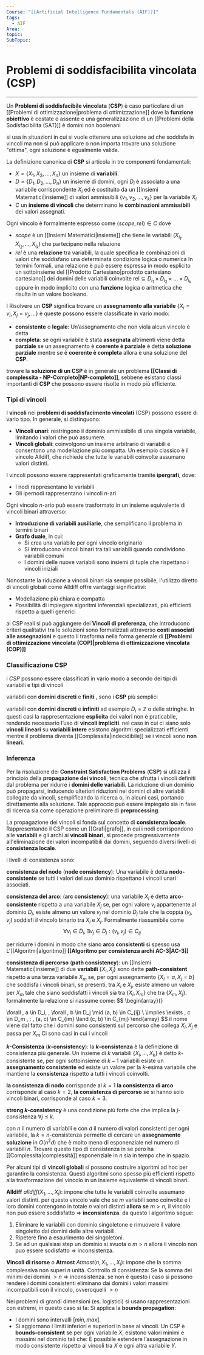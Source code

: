 ```yaml
---
Course: "[[Artificial Intelligence Fundamentals (AIF)]]"
tags:
  - AIF
Area: 
topic: 
SubTopic: 
---
```


# Problemi di soddisfacibilita vincolata (CSP)
---
Un **Problemi di soddisfacibile vincolata** (**CSP**) è caso particolare di un [[Problemi di ottimizzazione|problema di ottimizzazione]] dove la __funzione obiettivo__ è costate o assente e una generalizzazione di un [[Problemi della Sodisfacibilita (SAT)]] è domini non boolenani

si usa in situazioni in cui si vuole ottenere una soluzione ad che soddisfa in vincoli ma non si può applicare o non importa trovare una soluzione "ottima", ogni soluzione è egualmente valida.

La definizione canonica di **CSP** si articola in tre componenti fondamentali: 
- $X = \{X_1, X_2, \dots, X_n\}$ un insieme di **variabili**. 
- $D = \{D_1, D_2, \dots, D_n\}$ un insieme di domini, ogni $D_i$ è associato a una variabile corrispondente $X_i$ ed  è costituito da un [[Insiemi Matematici|insieme]] di valori ammissibili $\{v_1, v_2, \dots, v_k\}$ per la variabile $X_i$
- $C$ un **insieme di vincoli** che determinano le **combinazioni ammissibili** dei valori assegnati.

Ogni vincolo è formalmente espresso come $\langle scope, rel \rangle \in C$  dove 
- $scope$ è un  [[Insiemi Matematici|insieme]] che tiene le variabili  $(X_{i_1}, X_{i_2}, \dots, X_{i_k})$ che partecipano nella relazione
- $rel$ è una **relazione** tra variabili, la quale specifica le combinazioni di valori che soddisfano una determinata condizione logica o numerica In termini formali, una relazione è può essere espressa in modo esplicito un sottoinsieme del [[Prodotto Cartesiano|prodotto cartesiano cartesiano]] dei domini delle variabili coinvolte $\text{rel} \subseteq D_{i_1} \times D_{i_2} \times \dots \times D_{i_k}$ oppure in modo implicito con una **funzione** logica o aritmetica che risulta in un valore booleano.

I Risolvere un **CSP** significa trovare un **assegnamento alla variabile** $\{X_i = v_i, X_j = v_j, \dots\}$ è queste possono essere classificate in vario modo: 
- **consistente** o **legale**: Un’assegnamento che non viola alcun vincolo è detta
- **completa**: se ogni variabile è stata **assegnata** altrimenti viene detta **parziale** 
se un assegnamento è **coerente è parziale** è detta **soluzione parziale** mentre se è **coerente è completa** allora è una soluzione del **CSP**. 

trovare la **soluzione di un CSP** è in generale un problema **[[Classi di complessita - NP-Completo|NP-completo]]**, sebbene esistano classi importanti di **CSP** che possono essere risolte in modo più efficiente.


###  Tipi di vincoli
I **vincoli** nei **problemi di soddisfacimento vincolati** (CSP) possono essere di vario tipo. In generale, si distinguono:
- **Vincoli unari**: restringono il dominio ammissibile di una singola variabile, limitando i valori che può assumere.
- **Vincoli globali**: coinvolgono un insieme arbitrario di variabili e consentono una modellazione più compatta. Un esempio classico è il vincolo $\text{Alldiff}$, che richiede che tutte le variabili coinvolte assumano valori distinti.


I vincoli possono essere rappresentati graficamente tramite **ipergrafi**, dove:
- I nodi rappresentano le variabili
- Gli ipernodi rappresentano i vincoli $n$-ari

Ogni vincolo $n$-ario può essere trasformato in un insieme equivalente di vincoli binari attraverso:
- **Introduzione di variabili ausiliarie**, che semplificano il problema in termini binari
- **Grafo duale**, in cui:
  - Si crea una variabile per ogni vincolo originario
  - Si introducono vincoli binari tra tali variabili quando condividono variabili comuni
  - I domini delle nuove variabili sono insiemi di tuple che rispettano i vincoli iniziali

Nonostante la riduzione a vincoli binari sia sempre possibile, l'utilizzo diretto di vincoli globali come $\text{Alldiff}$ offre vantaggi significativi:
- Modellazione più chiara e compatta
- Possibilità di impiegare algoritmi inferenziali specializzati, più efficienti rispetto a quelli generici
 
ai CSP reali si può aggiungere dei **Vincoli di preferenza**, che introducono criteri qualitativi tra le soluzioni sono formalizzati attraverso **costi associati alle assegnazioni** e questo li trasforma nella forma generale di  **[[Problemi di ottimizzazione vincolata (COP)|problema di ottimizzazione vincolata (COP)]]**



### Classificazione CSP
i *CSP* possono essere classificati in vario modo a secondo dei tipi di variabili e tipi di vincoli 

variabili con **domini discreti** e **finiti** , sono i **CSP** più semplici

variabili con **domini discreti** e **infiniti** ad esempio $D_i=\mathbb{Z}$ o delle stringhe. In questi casi la rappresentazione **esplicita** dei valori non è praticabile, rendendo necessario l’uso di **vincoli impliciti**. nel caso in cui ci siano solo **vincoli lineari** su **variabili intere** esistono algoritmi specializzati efficienti mentre il problema diventa [[Complessita|indecidibile]] se i vincoli sono **non lineari**.




### Inferenza
Per la risoluzione dei **Constraint Satisfaction Problems** (**CSP**) si utilizza il principio della **propagazione dei vincoli**, tecnica che sfrutta i vincoli definiti dal problema per ridurre i **domini delle variabili**. La riduzione di un dominio può propagarsi, inducendo ulteriori riduzioni nei domini di altre variabili collegate da vincoli, semplificando la ricerca o, in alcuni casi, portando direttamente alla soluzione. Tale approccio può essere impiegato sia in fase di ricerca sia come operazione preliminare di **preprocessing**.

La propagazione dei vincoli si fonda sul concetto di **consistenza locale**. Rappresentando il CSP come un [[Grafi|grafo]], in cui i nodi corrispondono alle **variabili** e gli archi ai **vincoli binari**, si procede progressivamente all'eliminazione dei valori incompatibili dai domini, seguendo diversi livelli di **consistenza locale**.

i livelli di consistenza sono: 

**consistenza del nodo** (**node consistency**): Una variabile è detta **nodo-consistente** se tutti i valori del suo dominio rispettano i vincoli unari associati. 

**consistenza del arco**: (**arc consistency**):  una variabile $X_i$ è detta **arco-consistente** rispetto a una variabile $X_j$ se, per ogni valore $v_i$ appartenente al dominio $D_i$, esiste almeno un valore $v_j$ nel dominio $D_j$ tale che la coppia $(v_i, v_j)$ soddisfi il vincolo binario tra $X_i$ e $X_j$. Formalmente riassumibile come $$\forall v_i \in D_i, \exists v_j \in D_j : (v_i, v_j) \in C_{ij}$$

 per ridurre i domini in modo che siano **arco consistenti** si spesso usa L'[[Algoritmi|algoritmo]] **[[Algoritmo per consistenza archi AC-3|AC-3]]**


**consistenza di percorso** (**path consistency**):  un [[Insiemi Matematici|insieme]] di due **variabili** $\{X_i, X_j\}$ sono dette **path-consistent** rispetto a una terza variabile $X_m$ se, per ogni assegnamento $\{X_i = a, X_j = b\}$ che soddisfa i vincoli binari, se presenti, tra $X_i$ e $X_j$, esiste almeno un valore per $X_m$ tale che siano soddisfatti i vincoli sia tra $\{X_i, X_m\}$ che tra $\{X_m, X_j\}$.
formalmente la relazione si riassume come:
$$
\begin{array}{}

\forall \, a \in D_i, \, \forall \, b \in D_j \mid (a, b) \in C_{ij}  \\
\implies \exists \, c \in D_m \, : \, (a, c) \in C_{im} \land (c, b) \in C_{mj}
\end{array}
$$
il nome viene dal fatto che i domini sono consistenti sul percorso che collega $X_i,X_j$ e passa per $X_m$ Ci sono casi in cui i vincoli 



**$k$-Consistenza** (**$k$-consistency**): la **$k$-consistenza** è la definizione di consistenza più generale. Un insieme di $k$ variabili $\{X_i,\dots ,X_k\}$  è detto $k$-consistente se, per ogni sottoinsieme di $k - 1$ variabili esiste un **assegnamento consistente** ed esiste un valore per la $k$-esima variabile che mantiene la **consistenza** rispetto a tutti i vincoli coinvolti.


**la consistenza di nodo** corrisponde al $k=1$
**la consistenza di arco** corrisponde al caso $k = 2$, 
**la consistenza di percorso** se si hanno solo vincoli binari, corrisponde al caso $k = 3$. 

**strong $k$-consistency** è una condizione più forte che che implica la $j$-consistenza  $\forall j \leq k$. 

con $n$ il numero di variabili e con $d$ il numero di valori consistenti per ogni variabile, la $k=n$-consistenza permette di cercare un **assegnamento soluzione** in $O(n^2d)$ che è molto meno di esponenziale nel numero di variabili $n$. Trovare questo tipo di consistenza in se pero ha [[Complessita|complessità]] esponenziale in $n$ sia in tempo che in spazio.


Per alcuni tipi di __vincoli globali__ si possono costruire algoritmi ad hoc per garantire la consistenza. Questi algoritmi sono spesso più efficienti rispetto alla trasformazione del vincolo in un insieme equivalente di vincoli binari.

**Alldiff** $alldiff(X_1,\dots, X_i)$: impone che tutte le variabili coinvolte assumano valori distinti. per questo vincolo vale che se $m$ variabili sono coinvolte e i loro domini contengono in totale $n$ valori distinti **allora**  **se** $m > n$, il vincolo non può essere soddisfatto $\Rightarrow$ **inconsistenza**.
da questo l algoritmo segue:
1. Eliminare le variabili con dominio singoletone e rimuovere il valore singoletto dai domini delle altre variabili.
2. Ripetere fino a esaurimento dei singoletoni.
3. Se ad un qualsiasi step un dominio si svuota o $m > n$ allora il vincolo non puo essere sodisfatto $\Rightarrow$ inconsistenza.



**Vincoli di risorse** o **Atmost** $Atmost(n, X_1, \dots, X_i)$: impone che la somma complessiva non superi $n$ unità.
Controllo di consistenza: Se la somma dei minimi dei domini $> n$ $\Rightarrow$ inconsistenza. se non è questo i caso si possono rendere i domini consistenti eliminano dai domini i valori massimi incompatibili con il vincolo, ovveroquelli  $>n$

Nei problemi di grandi dimensioni (es. logistici) si usano rappresentazioni con estremi, in questo caso si fa:
Si applica la __bounds propagation__:
- I domini sono intervalli $[min, max]$.
- Si aggiornano i limiti inferiori e superiori in base ai vincoli.
Un CSP è __bounds-consistent__ se per ogni variabile $X$, esistono valori minimi e massimi nel dominio tali che: È possibile estendere l’assegnazione in modo consistente rispetto ai vincoli tra $X$ e ogni altra variabile $Y$.




